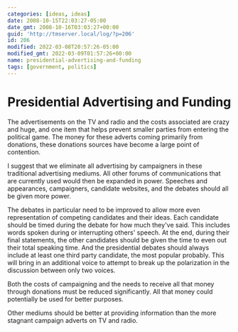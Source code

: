 ```yaml
---
categories: [ideas, ideas]
date: 2008-10-15T22:03:27-05:00
date_gmt: 2008-10-16T03:03:27+00:00
guid: 'http://tmserver.local/log/?p=206'
id: 206
modified: 2022-03-08T20:57:26-05:00
modified_gmt: 2022-03-09T01:57:26+00:00
name: presidential-advertising-and-funding
tags: [government, politics]
---
```


Presidential Advertising and Funding
====================================

The advertisements on the TV and radio and the costs associated are crazy and huge, and one item that helps prevent smaller parties from entering the political game.  The money for these adverts coming primarily from donations, these donations sources have become a large point of contention.

I suggest that we eliminate all advertising by campaigners in these traditional advertising mediums.  All other forums of communications that are currently used would then be expanded in power.  Speeches and appearances, campaigners, candidate websites, and the debates should all be given more power.

The debates in particular need to be improved to allow more even representation of competing candidates and their ideas.  Each candidate should be timed during the debate for how much they've said.  This includes words spoken during or interrupting others' speech.  At the end, during their final statements, the other candidates should be given the time to even out their total speaking time.  And the presidential debates should always include at least one third party candidate, the most popular probably.  This will bring in an additional voice to attempt to break up the polarization in the discussion between only two voices.

Both the costs of campaigning and the needs to receive all that money through donations must be reduced significantly.  All that money could potentially be used for better purposes.

Other mediums should be better at providing information than the more stagnant campaign adverts on TV and radio.
